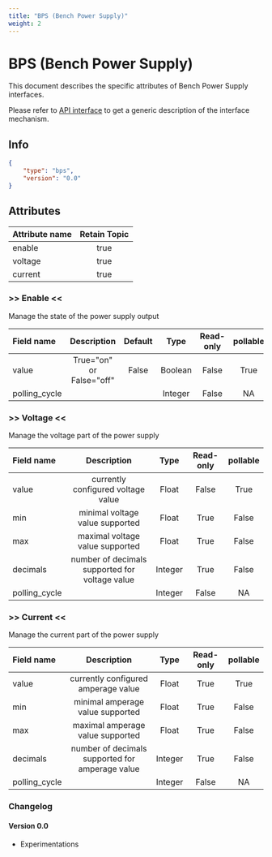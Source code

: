 ```yaml
---
title: "BPS (Bench Power Supply)"
weight: 2
---
```


# BPS (Bench Power Supply)

This document describes the specific attributes of Bench Power Supply interfaces.

Please refer to [API interface](/docs/mqtt/core.md) to get a generic description of the interface mechanism.

## Info

```json
{
    "type": "bps",
    "version": "0.0"
}
```

## Attributes

| Attribute name | Retain Topic |
| :------------- | :----------: |
| enable         |     true     |
| voltage        |     true     |
| current        |     true     |

### >> Enable <<

Manage the state of the power supply output

| Field name    |       Description        | Default |  Type   | Read-only | pollable |
| :------------ | :----------------------: | :-----: | :-----: | :-------: | :------: |
| value         | True="on" or False="off" |  False  | Boolean |   False   |   True   |
| polling_cycle |                          |         | Integer |   False   |    NA    |

### >> Voltage <<

Manage the voltage part of the power supply

| Field name    |                  Description                   |  Type   | Read-only | pollable |
| :------------ | :--------------------------------------------: | :-----: | :-------: | :------: |
| value         |       currently configured voltage value       |  Float  |   False   |   True   |
| min           |        minimal voltage value supported         |  Float  |   True    |  False   |
| max           |        maximal voltage value supported         |  Float  |   True    |  False   |
| decimals      | number of decimals supported for voltage value | Integer |   True    |  False   |
| polling_cycle |                                                | Integer |   False   |    NA    |

### >> Current <<

Manage the current part of the power supply

| Field name    |                   Description                   |  Type   | Read-only | pollable |
| :------------ | :---------------------------------------------: | :-----: | :-------: | :------: |
| value         |       currently configured amperage value       |  Float  |   True    |   True   |
| min           |        minimal amperage value supported         |  Float  |   True    |  False   |
| max           |        maximal amperage value supported         |  Float  |   True    |  False   |
| decimals      | number of decimals supported for amperage value | Integer |   True    |  False   |
| polling_cycle |                                                 | Integer |   False   |    NA    |

### Changelog

#### Version 0.0

- Experimentations
